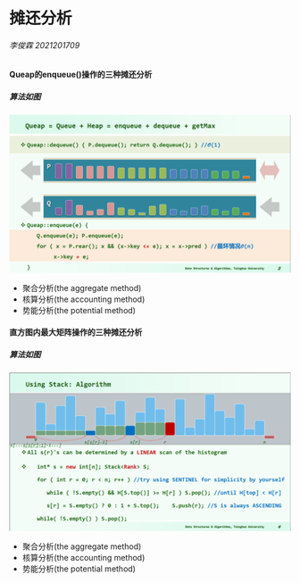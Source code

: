 # 摊还分析
###### 李俊霖 2021201709 
#### Queap的enqueue()操作的三种摊还分析
##### 算法如图
 ![图片](apportion2.png)
+ 聚合分析(the aggregate method)
+ 核算分析(the accounting method)
+ 势能分析(the potential method)


#### 直方图内最大矩阵操作的三种摊还分析
 ##### 算法如图
 ![图片](apportion1.png)
+ 聚合分析(the aggregate method)
+ 核算分析(the accounting method)
+ 势能分析(the potential method)
